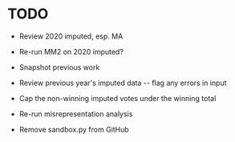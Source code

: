 # TODO

- Review 2020 imputed, esp. MA
- Re-run MM2 on 2020 imputed?

- Snapshot previous work
- Review previous year's imputed data -- flag any errors in input

- Cap the non-winning imputed votes under the winning total

- Re-run misrepresentation analysis

- Remove sandbox.py from GitHub